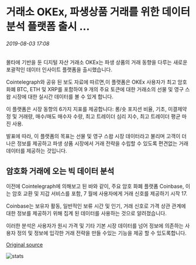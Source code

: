 # 거래소 OKEx, 파생상품 거래를 위한 데이터 분석 플랫폼 출시 ...

###### 2019-08-03 17:08

몰타에 기반을 둔 디지털 자산 거래소 OKEx는 파생 상품의 거래 동향을 다루는 새로운 포괄적인 데이터 인사이트 플랫폼을 출시했습니다.

Cointelegraph와 공유 된 보도 자료에 따르면,이 플랫폼은 OKEx 사용자가 최고 암호 화폐 BTC, ETH 및 XRP를 포함하여 9 개의 주요 토큰에 대한 거래소의 선물 및 영구 스왑 시장에 대한 실시간 데이터를 볼 수 있게 합니다.

이 플랫폼은 시장 동향의 6가지 지표를 제공합니다: 롱/숏 포지션 비율, 기초, 미결제약정 및 거래량, 매수/매도 매수자 수량, 최고 트레이더 심리 지수, 최고 트레이더 평균 마진 사용.

발표에 따라, 이 플랫폼의 목표는 선물 및 영구 스왑 시장 데이터라고 불리며 고객이 더 나은 정보를 제공하고 파생 상품 시장에서 거래 전략을 수립할 수 있도록 편견없는 거래 데이터를 제공하는 것입니다.

## 암호화 거래에 오는 빅 데이터 분석

이전에 Cointelegraph에 의해보고 된 바와 같이, 주요 암호 화폐 플랫폼 Coinbase, 이는 암호 교환 및 지갑 서비스를 포함, 7 월에 사용자에게 거래 신호를 제공하기 시작 17.

Coinbase는 보유자 활동, 일반적인 보류 시간 및 인기, 거래 신호로 가격 상관 관계에 대한 정보를 제공하기 위해 집계 된 데이터를 사용하는 것으로 알려졌습니다.

이러한 분석은 사용자가 원시 가격 및 기타 기본 시장 데이터를 넘어 정보에 의존하는 사용자 정의 및 정보에 입각한 거래 전략을 만들 수있는 기능을 제공 할 수 있도록합니다.

[Original source](https://cointelegraph.com/news/exchange-okex-launches-data-analytics-platform-for-derivatives-trading)

![stats](https://c.statcounter.com/11760860/0/a89fa40b/1/ "stats")